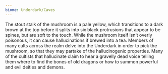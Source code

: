 ```yaml
---
biome: Underdark/Caves
---
```

The stout stalk of the mushroom is a pale yellow, which transitions to a dark brown at the top before it splits into six black protrusions that appear to be spines, but are soft to the touch. While the mushroom itself isn’t overly poisonous, it can cause hallucinations if brewed into a tea. Members of many cults across the realm delve into the Underdark in order to pick the mushroom, so that they may partake of the hallucinogenic properties. Many of the cultists that hallucinate claim to hear a gravelly dead voice telling them where to find the bones of old dragons or how to summon powerful and evil deities and demons. 

